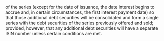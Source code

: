 of the series (except for the date of issuance, the date interest begins to accrue and, in certain circumstances, the
first interest payment date) so that those additional debt securities will be consolidated and form a single series with
the debt securities of the series previously offered and sold; provided, however, that any additional debt securities will
have a separate ISIN number unless certain conditions are met.
